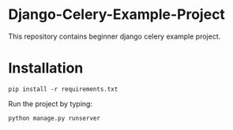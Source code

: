 # Django-Celery-Example-Project
This repository contains beginner django celery example project.

# Installation
```
pip install -r requirements.txt
```

Run the project by typing:

```
python manage.py runserver
```
